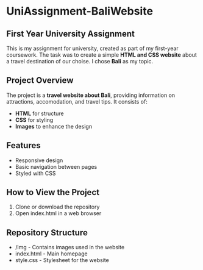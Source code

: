 # UniAssignment-BaliWebsite

## First Year University Assignment 
This is my assignment for university, created as part of my first-year coursework. The task was to create a simple **HTML and CSS website** about a travel destination of our choise. I chose **Bali** as my topic.

## Project Overview 
The project is a **travel website about Bali**, providing information on attractions, accomodation, and travel tips. It consists of:
- **HTML** for structure
- **CSS** for styling
- **Images** to enhance the design

## Features
- Responsive design
- Basic navigation between pages
- Styled with CSS

## How to View the Project
1. Clone or download the repository
2. Open index.html in a web browser

## Repository Structure
- /img - Contains images used in the website
- index.html - Main homepage
- style.css - Stylesheet for the website
